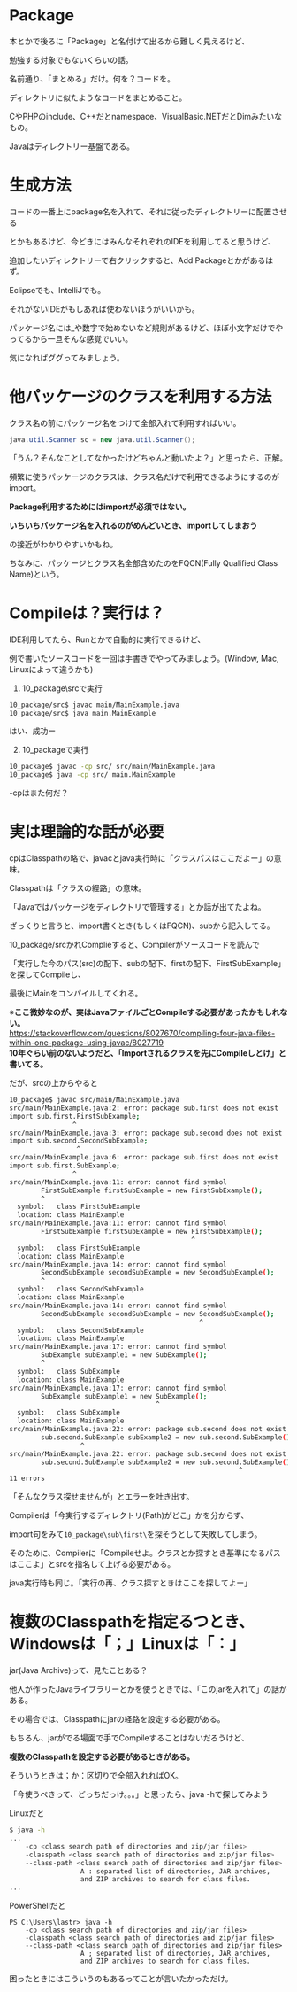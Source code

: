 # Package
本とかで後ろに「Package」と名付けて出るから難しく見えるけど、

勉強する対象でもないくらいの話。

名前通り、「まとめる」だけ。何を？コードを。

ディレクトリに似たようなコードをまとめること。

CやPHPのinclude、C++だとnamespace、VisualBasic.NETだとDimみたいなもの。

Javaはディレクトリー基盤である。

# 生成方法
コードの一番上にpackage名を入れて、それに従ったディレクトリーに配置させる

とかもあるけど、今どきにはみんなそれぞれのIDEを利用してると思うけど、

追加したいディレクトリーで右クリックすると、Add Packageとかがあるはず。

Eclipseでも、IntelliJでも。

それがないIDEがもしあれば使わないほうがいいかも。

パッケージ名には_や数字で始めないなど規則があるけど、ほぼ小文字だけでやってるから一旦そんな感覚でいい。

気になればググってみましょう。

# 他パッケージのクラスを利用する方法
クラス名の前にパッケージ名をつけて全部入れて利用すればいい。

```java
java.util.Scanner sc = new java.util.Scanner();
```

「うん？そんなことしてなかったけどちゃんと動いたよ？」と思ったら、正解。

頻繁に使うパッケージのクラスは、クラス名だけで利用できるようにするのがimport。

**Package利用するためにはimportが必須ではない。**

**いちいちパッケージ名を入れるのがめんどいとき、importしてしまおう**

の接近がわかりやすいかもね。

ちなみに、パッケージとクラス名全部含めたのをFQCN(Fully Qualified Class Name)という。

# Compileは？実行は？
IDE利用してたら、Runとかで自動的に実行できるけど、

例で書いたソースコードを一回は手書きでやってみましょう。(Window, Mac, Linuxによって違うかも)

1. 10_package\srcで実行
```bash
10_package/src$ javac main/MainExample.java
10_package/src$ java main.MainExample
```
はい、成功ー

2. 10_packageで実行
```bash
10_package$ javac -cp src/ src/main/MainExample.java
10_package$ java -cp src/ main.MainExample
```
-cpはまた何だ？

# 実は理論的な話が必要
cpはClasspathの略で、javacとjava実行時に「クラスパスはここだよー」の意味。

Classpathは「クラスの経路」の意味。

「Javaではパッケージをディレクトリで管理する」とか話が出てたよね。

ざっくりと言うと、import書くとき(もしくはFQCN)、subから記入してる。

10_package/srcかれComplieすると、Compilerがソースコードを読んで

「実行した今のパス(src)の配下、subの配下、firstの配下、FirstSubExample」を探してCompileし、

最後にMainをコンパイルしてくれる。

※**ここ微妙なのが、実はJavaファイルごとCompileする必要があったかもしれない。**<br>
https://stackoverflow.com/questions/8027670/compiling-four-java-files-within-one-package-using-javac/8027719<br>
**10年ぐらい前のないようだと、「Importされるクラスを先にCompileしとけ」と書いてる。**

だが、srcの上からやると
```bash
10_package$ javac src/main/MainExample.java
src/main/MainExample.java:2: error: package sub.first does not exist
import sub.first.FirstSubExample;
                ^
src/main/MainExample.java:3: error: package sub.second does not exist
import sub.second.SecondSubExample;
                 ^
src/main/MainExample.java:6: error: package sub.first does not exist
import sub.first.SubExample;
                ^
src/main/MainExample.java:11: error: cannot find symbol
        FirstSubExample firstSubExample = new FirstSubExample();
        ^
  symbol:   class FirstSubExample
  location: class MainExample
src/main/MainExample.java:11: error: cannot find symbol
        FirstSubExample firstSubExample = new FirstSubExample();
                                              ^
  symbol:   class FirstSubExample
  location: class MainExample
src/main/MainExample.java:14: error: cannot find symbol
        SecondSubExample secondSubExample = new SecondSubExample();
        ^
  symbol:   class SecondSubExample
  location: class MainExample
src/main/MainExample.java:14: error: cannot find symbol
        SecondSubExample secondSubExample = new SecondSubExample();
                                                ^
  symbol:   class SecondSubExample
  location: class MainExample
src/main/MainExample.java:17: error: cannot find symbol
        SubExample subExample1 = new SubExample();
        ^
  symbol:   class SubExample
  location: class MainExample
src/main/MainExample.java:17: error: cannot find symbol
        SubExample subExample1 = new SubExample();
                                     ^
  symbol:   class SubExample
  location: class MainExample
src/main/MainExample.java:22: error: package sub.second does not exist
        sub.second.SubExample subExample2 = new sub.second.SubExample();
                  ^
src/main/MainExample.java:22: error: package sub.second does not exist
        sub.second.SubExample subExample2 = new sub.second.SubExample();
                                                          ^
11 errors
```
「そんなクラス探せませんが」とエラーを吐き出す。

Compilerは「今実行するディレクトリ(Path)がどこ」かを分からず、

import句をみて`10_package\sub\first\`を探そうとして失敗してしまう。

そのために、Compilerに「Compileせよ。クラスとか探すとき基準になるパスはここよ」とsrcを指名して上げる必要がある。

java実行時も同じ。「実行の再、クラス探すときはここを探してよー」

# 複数のClasspathを指定るつとき、Windowsは「；」Linuxは「：」
jar(Java Archive)って、見たことある？

他人が作ったJavaライブラリーとかを使うときでは、「このjarを入れて」の話がある。

その場合では、Classpathにjarの経路を設定する必要がある。

もちろん、jarがでる場面で手でCompileすることはないだろうけど、

**複数のClasspathを設定する必要があるときがある。**

そういうときは；か：区切りで全部入れればOK。

「今使うべきって、どっちだっけ。。。」と思ったら、java -hで探してみよう

Linuxだと
```bash
$ java -h
...
    -cp <class search path of directories and zip/jar files>
    -classpath <class search path of directories and zip/jar files>
    --class-path <class search path of directories and zip/jar files>
                  A : separated list of directories, JAR archives,
                  and ZIP archives to search for class files.
...
```

PowerShellだと
```
PS C:\Users\lastr> java -h
    -cp <class search path of directories and zip/jar files>
    -classpath <class search path of directories and zip/jar files>
    --class-path <class search path of directories and zip/jar files>
                  A ; separated list of directories, JAR archives,
                  and ZIP archives to search for class files.
```

困ったときにはこういうのもあるってことが言いたかっただけ。